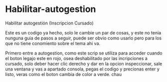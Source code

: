 # Habilitar-autogestion
Habilitar autogestión (Inscripcion Cursado)

Este es un codigo ya hecho, solo le cambie un par de cosas, y este no tenia nunguna guia de pasos a seguir, puede ser obvio como usarlo pero para los que no tiene 
conomiento sobre el tema ahi va.

Primero entre a autogestion, como este scrip se utiliza para acceder cuando el boton legajo este en rojo, osea deshabilitado por las incripciones a cursado, solo 
deber hacer clic derecho y dar en la opcion inspeccionar, sale una ventana y vas a apartado consola, pegas el codigo y precionas enter y listo, veras como el boton
cambia de color a verde. chau

